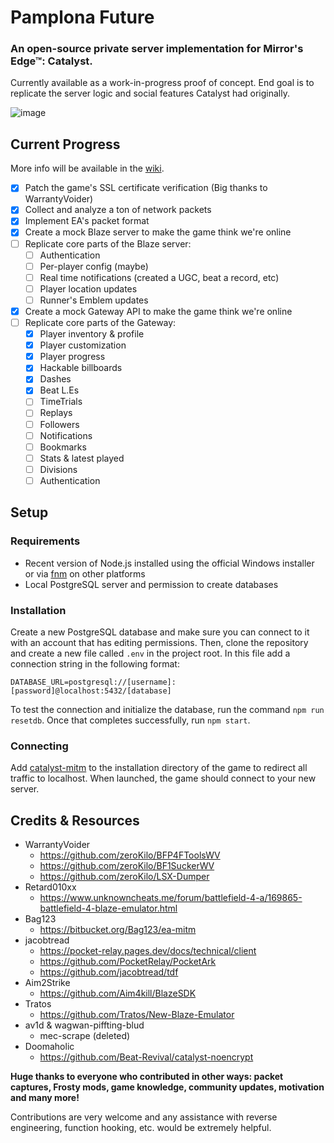 # Pamplona Future
### An open-source private server implementation for Mirror's Edge™: Catalyst.
Currently available as a work-in-progress proof of concept. End goal is to replicate the server logic and social features Catalyst had originally.

![image](https://github.com/user-attachments/assets/0edcb839-c66c-4f55-8503-e2dabb4628e5)

## Current Progress
More info will be available in the [wiki](https://github.com/ploxxxy/pamplona-future/wiki).
- [x] Patch the game's SSL certificate verification (Big thanks to WarrantyVoider)
- [x] Collect and analyze a ton of network packets
- [x] Implement EA's packet format
- [x] Create a mock Blaze server to make the game think we're online
- [ ] Replicate core parts of the Blaze server:
  - [ ] Authentication
  - [ ] Per-player config (maybe)
  - [ ] Real time notifications (created a UGC, beat a record, etc)
  - [ ] Player location updates
  - [ ] Runner's Emblem updates
- [x] Create a mock Gateway API to make the game think we're online
- [ ] Replicate core parts of the Gateway:
  - [x] Player inventory & profile
  - [x] Player customization
  - [x] Player progress
  - [x] Hackable billboards
  - [x] Dashes
  - [x] Beat L.Es
  - [ ] TimeTrials
  - [ ] Replays
  - [ ] Followers
  - [ ] Notifications
  - [ ] Bookmarks
  - [ ] Stats & latest played
  - [ ] Divisions
  - [ ] Authentication

## Setup
### Requirements
- Recent version of Node.js installed using the official Windows installer or via [fnm](https://github.com/Schniz/fnm) on other platforms
- Local PostgreSQL server and permission to create databases

### Installation
Create a new PostgreSQL database and make sure you can connect to it with an account that has editing permissions. Then, clone the repository and create a new file called `.env` in the project root. In this file add a connection string in the following format:

```
DATABASE_URL=postgresql://[username]:[password]@localhost:5432/[database]
```

To test the connection and initialize the database, run the command `npm run resetdb`. Once that completes successfully, run `npm start`.

### Connecting
Add [catalyst-mitm](https://github.com/ploxxxy/catalyst-mitm) to the installation directory of the game to redirect all traffic to localhost. When launched, the game should connect to your new server.

## Credits & Resources
- WarrantyVoider
  - https://github.com/zeroKilo/BFP4FToolsWV
  - https://github.com/zeroKilo/BF1SuckerWV
  - https://github.com/zeroKilo/LSX-Dumper
- Retard010xx
  - https://www.unknowncheats.me/forum/battlefield-4-a/169865-battlefield-4-blaze-emulator.html
- Bag123
  - https://bitbucket.org/Bag123/ea-mitm
- jacobtread
  - https://pocket-relay.pages.dev/docs/technical/client
  - https://github.com/PocketRelay/PocketArk
  - https://github.com/jacobtread/tdf
- Aim2Strike
  - https://github.com/Aim4kill/BlazeSDK
- Tratos
  - https://github.com/Tratos/New-Blaze-Emulator
- av1d & wagwan-piffting-blud
  - mec-scrape (deleted)
- Doomaholic
  - https://github.com/Beat-Revival/catalyst-noencrypt

**Huge thanks to everyone who contributed in other ways: packet captures, Frosty mods, game knowledge, community updates, motivation and many more!**

Contributions are very welcome and any assistance with reverse engineering, function hooking, etc. would be extremely helpful.
